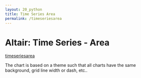 ```yaml
---
layout: 20_python
title: Time Series Area
permalink: /timeseriesarea
---
```


# Altair: Time Series - Area

[timeseriesarea](../assets/images/img_blog/img_altair/TimeseriesArea.html)

The chart is based on a theme such that all charts have the same background, grid line width or dash, etc..
